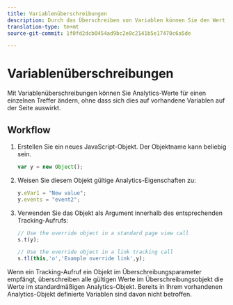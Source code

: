 ```yaml
---
title: Variablenüberschreibungen
description: Durch das Überschreiben von Variablen können Sie den Wert einer Variablen für einen einzelnen Verfolgungs- oder Verfolgungslinkaufruf ändern.
translation-type: tm+mt
source-git-commit: 1f0fd2dcb0454ad9bc2e0c2141b5e17470c6a5de

---
```



# Variablenüberschreibungen

Mit Variablenüberschreibungen können Sie Analytics-Werte für einen einzelnen Treffer ändern, ohne dass sich dies auf vorhandene Variablen auf der Seite auswirkt.

## Workflow

1. Erstellen Sie ein neues JavaScript-Objekt. Der Objektname kann beliebig sein.

   ```js
   var y = new Object();
   ```

2. Weisen Sie diesem Objekt gültige Analytics-Eigenschaften zu:

   ```js
   y.eVar1 = "New value";
   y.events = "event2";
   ```

3. Verwenden Sie das Objekt als Argument innerhalb des entsprechenden Tracking-Aufrufs:

   ```js
   // Use the override object in a standard page view call
   s.t(y);
   
   // Use the override object in a link tracking call
   s.tl(this,'o','Example override link',y);
   ```

Wenn ein Tracking-Aufruf ein Objekt im Überschreibungsparameter empfängt, überschreiben alle gültigen Werte im Überschreibungsobjekt die Werte im standardmäßigen Analytics-Objekt. Bereits in Ihrem vorhandenen Analytics-Objekt definierte Variablen sind davon nicht betroffen.
